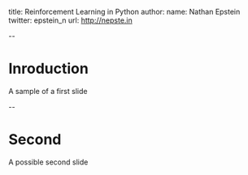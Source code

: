 title: Reinforcement Learning in Python
author:
  name: Nathan Epstein
  twitter: epstein_n
  url: http://nepste.in

--

# Inroduction

A sample of a first slide

--

# Second

A possible second slide

